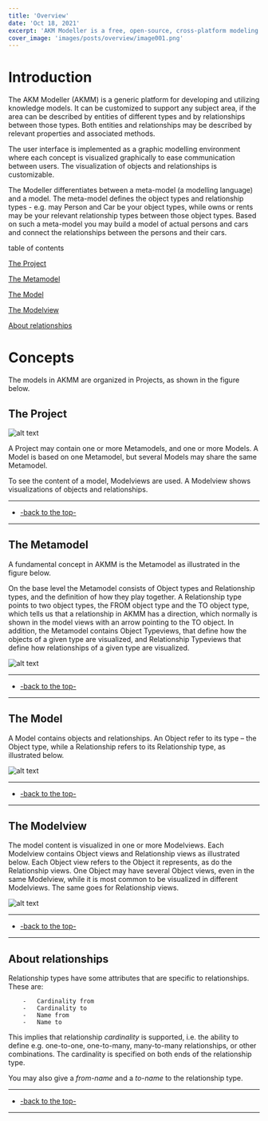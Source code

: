```yaml
---
title: 'Overview'
date: 'Oct 18, 2021'
excerpt: 'AKM Modeller is a free, open-source, cross-platform modeling tool. It is based on the AKM Modeller Core, which includes model and metamodel definitions, and a graphical user interface. It is available for Windows, macOS and Linux.'
cover_image: 'images/posts/overview/image001.png'
---
```


# Introduction

The AKM Modeller (AKMM) is a generic platform for developing and utilizing knowledge models. 
It can be customized to support any subject area, if the area can be described by entities of different types and by relationships between those types. Both entities and relationships may be described by relevant properties and associated methods.

The user interface is implemented as a graphic modelling environment where each concept is visualized graphically to ease communication between users. The visualization of objects and relationships is customizable.

The Modeller differentiates between a meta-model (a modelling language) and a model. 
The meta-model defines the object types and relationship types - e.g. may Person and Car be your object types, 
while owns or rents may be your relevant relationship types between those object types. 
Based on such a meta-model you may build a model of actual persons and cars and connect the relationships between the persons and their cars.

table of contents

[The Project](#the-project)

[The Metamodel](#the-metamodel)

[The Model](#the-model)

[The Modelview](#the-modelview)

[About relationships](#about-relationships)


# Concepts

The models in AKMM are organized in Projects, as shown in the figure below.

## The Project

![alt text](/images/posts/overview/image001.png)

A Project may contain one or more Metamodels, and one or more Models. 
A Model is based on one Metamodel, but several Models may share the same Metamodel. 

To see the content of a model, Modelviews are used. A Modelview shows visualizations of objects and relationships.

---
 - [-back to the top-](#introduction)
---

## The Metamodel

A fundamental concept in AKMM is the Metamodel as illustrated in the figure below.

On the base level the Metamodel consists of Object types and Relationship types, and the
definition of how they play together.
A Relationship type points to two object types, the FROM object type and the TO object type,
which tells us that a relationship in AKMM has a direction, which normally is shown in the
model views with an arrow pointing to the TO object.
In addition, the Metamodel contains Object Typeviews, that define how the objects of a given
type are visualized, and Relationship Typeviews that define how relationships of a given type
are visualized.

![alt text](/images/posts/overview/image002.png)

---
 - [-back to the top-](#introduction)
---


## The Model

A Model contains objects and relationships. An Object refer to its type – the Object type, while a Relationship refers to its Relationship type, as illustrated below. 

![alt text](/images/posts/overview/image003.png)

---
 - [-back to the top-](#introduction)
---

## The Modelview

The model content is visualized in one or more Modelviews. Each Modelview contains Object
views and Relationship views as illustrated below. Each Object view refers to the Object it
represents, as do the Relationship views.
One Object may have several Object views, even in the same Modelview, while it is most
common to be visualized in different Modelviews. The same goes for Relationship views.

![alt text](/images/posts/overview/image004.png)

---
 - [-back to the top-](#introduction)
---
 
## About relationships

Relationship types have some attributes that are specific to relationships.
These are:

        -	Cardinality from
        -	Cardinality to
        -	Name from
        -	Name to

This implies that relationship *cardinality* is supported, i.e. the ability to define e.g. one-to-one, one-to-many, many-to-many relationships, or other combinations. The cardinality is specified on both ends of the relationship type.

You may also give a *from-name* and a *to-name* to the relationship type.

---
 - [-back to the top-](#introduction)
---

